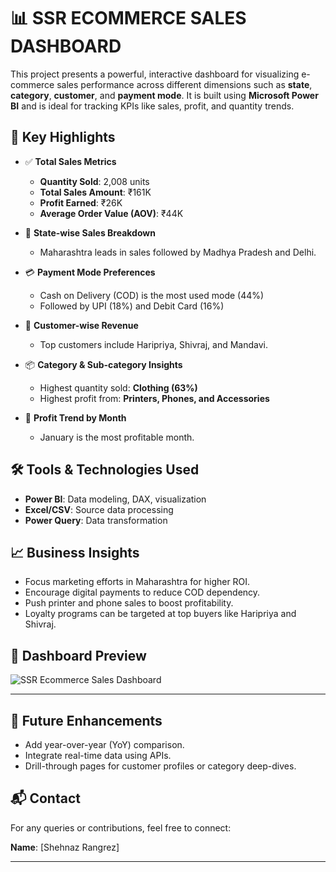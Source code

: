 # 📊 SSR ECOMMERCE SALES DASHBOARD

This project presents a powerful, interactive dashboard for visualizing e-commerce sales performance across different dimensions such as **state**, **category**, **customer**, and **payment mode**. It is built using **Microsoft Power BI** and is ideal for tracking KPIs like sales, profit, and quantity trends.

## 🚀 Key Highlights

- ✅ **Total Sales Metrics**
  - **Quantity Sold**: 2,008 units
  - **Total Sales Amount**: ₹161K
  - **Profit Earned**: ₹26K
  - **Average Order Value (AOV)**: ₹44K

- 📌 **State-wise Sales Breakdown**
  - Maharashtra leads in sales followed by Madhya Pradesh and Delhi.

- 💳 **Payment Mode Preferences**
  - Cash on Delivery (COD) is the most used mode (44%)
  - Followed by UPI (18%) and Debit Card (16%)

- 🛒 **Customer-wise Revenue**
  - Top customers include Haripriya, Shivraj, and Mandavi.

- 📦 **Category & Sub-category Insights**
  - Highest quantity sold: **Clothing (63%)**
  - Highest profit from: **Printers, Phones, and Accessories**

- 📆 **Profit Trend by Month**
  - January is the most profitable month.

## 🛠 Tools & Technologies Used

- **Power BI**: Data modeling, DAX, visualization
- **Excel/CSV**: Source data processing
- **Power Query**: Data transformation

## 📈 Business Insights

- Focus marketing efforts in Maharashtra for higher ROI.
- Encourage digital payments to reduce COD dependency.
- Push printer and phone sales to boost profitability.
- Loyalty programs can be targeted at top buyers like Haripriya and Shivraj.

## 📸 Dashboard Preview

![SSR Ecommerce Sales Dashboard](./Dashboard%20Screenshot/dashboard-preview.png)

---

## 🧠 Future Enhancements

- Add year-over-year (YoY) comparison.
- Integrate real-time data using APIs.
- Drill-through pages for customer profiles or category deep-dives.

## 📬 Contact

For any queries or contributions, feel free to connect:

**Name**: [Shehnaz Rangrez]  

---



